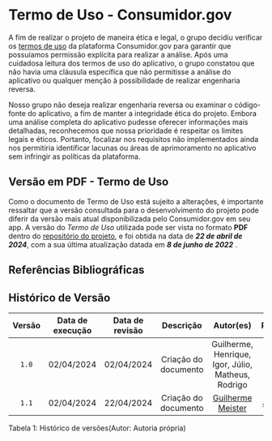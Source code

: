 # Termo de Uso - Consumidor.gov

A fim de realizar o projeto de maneira ética e legal, o grupo decidiu verificar os [termos de uso](https://www.consumidor.gov.br/pages/conteudo/publico/7) da plataforma Consumidor.gov para garantir que possuíamos permissão explícita para realizar a análise. Após uma cuidadosa leitura dos termos de uso do aplicativo, o grupo constatou que não havia uma cláusula específica que não permitisse a análise do aplicativo ou qualquer menção à possibilidade de realizar engenharia reversa.

Nosso grupo não deseja realizar engenharia reversa ou examinar o código-fonte do aplicativo, a fim de manter a integridade ética do projeto. Embora uma análise completa do aplicativo pudesse oferecer informações mais detalhadas, reconhecemos que nossa prioridade é respeitar os limites legais e éticos. Portanto, focalizar nos requisitos não implementados ainda nos permitiria identificar lacunas ou áreas de aprimoramento no aplicativo sem infringir as políticas da plataforma.


## Versão em PDF - Termo de Uso 

Como o documento de Termo de Uso está sujeito a alterações, é importante ressaltar que a versão consultada para o desenvolvimento do projeto pode diferir da versão mais atual disponibilizada pelo Consumidor.gov em seu app. A versão do *Termo de Uso* utilizada pode ser vista no formato **PDF** dentro do [repositório do projeto](https://github.com/Requisitos-de-Software/2024.1-Consumidor.gov/blob/main/assets/termo.pdf), e foi obtida na data de ***22 de abril de 2024***, com a sua última atualização datada em ***8 de junho de 2022*** .


## Referências Bibliográficas





## Histórico de Versão
| Versão | Data de execução | Data de revisão |  Descrição            | Autor(es)         | Revisor(es)  |
| :------: | :----------: | :--------: | :--------------------: | :-------------: | :----------: |
| `1.0`  | 02/04/2024 | 02/04/2024 | Criação do documento | Guilherme, Henrique, Igor, Júlio, Matheus, Rodrigo | Guilherme, Henrique, Igor, Júlio, Matheus, Rodrigo |
| `1.1`  | 02/04/2024 | 22/04/2024 | Criação do documento | [Guilherme Meister](https://github.com/gmeister18) | [Júlio Cesar](https://github.com/Julio1099) |

<div align="center">
<figcaption align="left">Tabela 1: Histórico de versões(Autor: Autoria própria)</figcaption>
</div>
<br/>